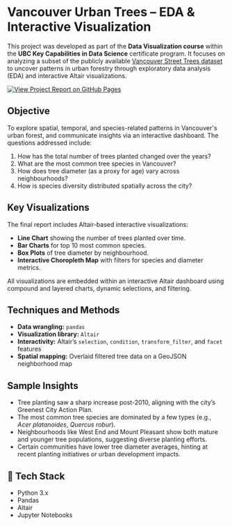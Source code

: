 # Vancouver Urban Trees – EDA & Interactive Visualization

This project was developed as part of the **Data Visualization course** within the **UBC Key Capabilities in Data Science** certificate program. It focuses on analyzing a subset of the publicly available [Vancouver Street Trees dataset](https://opendata.vancouver.ca/explore/dataset/public-trees/information/) to uncover patterns in urban forestry through exploratory data analysis (EDA) and interactive Altair visualizations.

[![View Project Report on GitHub Pages](https://img.shields.io/badge/View-GitHub%20Pages-blue)](https://nadimkhn.github.io/van-trees/)

## Objective

To explore spatial, temporal, and species-related patterns in Vancouver's urban forest, and communicate insights via an interactive dashboard. The questions addressed include:

1. How has the total number of trees planted changed over the years?
2. What are the most common tree species in Vancouver?
3. How does tree diameter (as a proxy for age) vary across neighbourhoods?
4. How is species diversity distributed spatially across the city?

## Key Visualizations

The final report includes Altair-based interactive visualizations:

- **Line Chart** showing the number of trees planted over time.
- **Bar Charts** for top 10 most common species.
- **Box Plots** of tree diameter by neighbourhood.
- **Interactive Choropleth Map** with filters for species and diameter metrics.

All visualizations are embedded within an interactive Altair dashboard using compound and layered charts, dynamic selections, and filtering.

## Techniques and Methods

- **Data wrangling:** `pandas`
- **Visualization library:** `Altair`
- **Interactivity:** Altair’s `selection`, `condition`, `transform_filter`, and `facet` features
- **Spatial mapping:** Overlaid filtered tree data on a GeoJSON neighborhood map

## Sample Insights

- Tree planting saw a sharp increase post-2010, aligning with the city’s Greenest City Action Plan.
- The most common tree species are dominated by a few types (e.g., *Acer platanoides*, *Quercus robur*).
- Neighbourhoods like West End and Mount Pleasant show both mature and younger tree populations, suggesting diverse planting efforts.
- Certain communities have lower tree diameter averages, hinting at recent planting initiatives or urban development impacts.

## 🔧 Tech Stack

- Python 3.x
- Pandas
- Altair
- Jupyter Notebooks
